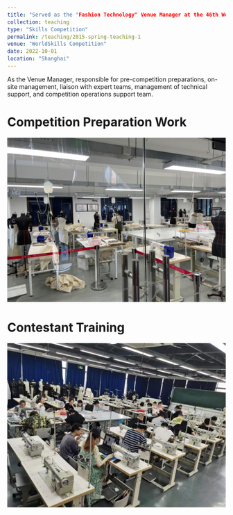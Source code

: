 ```yaml
---
title: "Served as the "Fashion Technology" Venue Manager at the 46th WorldSkills Competition Shanghai Selection Event"
collection: teaching
type: "Skills Competition"
permalink: /teaching/2015-spring-teaching-1
venue: "WorldSkills Competition"
date: 2022-10-01
location: "Shanghai"
---
```


As the Venue Manager, responsible for pre-competition preparations, on-site management, liaison with expert teams, management of technical support, and competition operations support team.

Competition Preparation Work
======
![Editing a markdown file for a talk](/images/works03.jpg)

Contestant Training
======
![Editing a markdown file for a talk](/images/teaching002.jpg)
